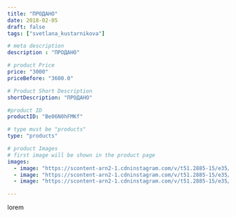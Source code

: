 ```yaml
---
title: "ПРОДАНО"
date: 2018-02-05
draft: false
tags: ["svetlana_kustarnikova"]

# meta description
description : "ПРОДАНО"

# product Price
price: "3000"
priceBefore: "3600.0"

# Product Short Description
shortDescription: "ПРОДАНО"

#product ID
productID: "Be06N0hFMKf"

# type must be "products"
type: "products"

# product Images
# first image will be shown in the product page
images:
  - image: "https://scontent-arn2-1.cdninstagram.com/v/t51.2885-15/e35/27580317_217093445528716_4778424165050875904_n.jpg?se=7&tp=1&_nc_ht=scontent-arn2-1.cdninstagram.com&_nc_cat=104&_nc_ohc=8V_2hW8Cn50AX_nZgRm&ccb=7-4&oh=8afd4019b1eaf29e12c6ed7299a9b533&oe=60827288&ig_cache_key=MTcwODI0NjE2MjM1NDc4NjE2Nw%3D%3D.2-ccb7-4"
  - image: "https://scontent-arn2-1.cdninstagram.com/v/t51.2885-15/e35/26867981_1326996244112735_9033368765353426944_n.jpg?se=7&tp=1&_nc_ht=scontent-arn2-1.cdninstagram.com&_nc_cat=111&_nc_ohc=NqA68mMIYwAAX85hNNE&ccb=7-4&oh=6982e3db79e81deb75312b03b6f99901&oe=6082731F&ig_cache_key=MTcwODI0NjE3NTU0MTg2MDIwNw%3D%3D.2-ccb7-4"
  - image: "https://scontent-arn2-1.cdninstagram.com/v/t51.2885-15/e35/26871347_1665336040175879_7525587991780130816_n.jpg?se=7&tp=1&_nc_ht=scontent-arn2-1.cdninstagram.com&_nc_cat=111&_nc_ohc=JEsUdcAjDXwAX9ogiWB&ccb=7-4&oh=499f3a94282cc83ef43ed18ada068375&oe=608325EA&ig_cache_key=MTcwODI0NjE4NjExMTMyNjUzNQ%3D%3D.2-ccb7-4"

---
```

lorem
